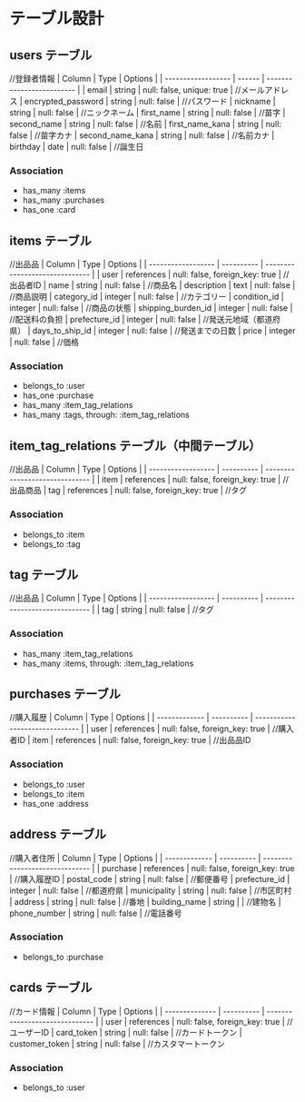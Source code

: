 # テーブル設計

## users テーブル
//登録者情報
| Column             | Type   | Options                   |
| ------------------ | ------ | ------------------------- |
| email              | string | null: false, unique: true | //メールアドレス
| encrypted_password | string | null: false               | //パスワード
| nickname           | string | null: false               | //ニックネーム
| first_name         | string | null: false               | //苗字
| second_name        | string | null: false               | //名前
| first_name_kana    | string | null: false               | //苗字カナ
| second_name_kana   | string | null: false               | //名前カナ
| birthday           | date   | null: false               | //誕生日

### Association
- has_many :items
- has_many :purchases
- has_one  :card

## items テーブル
//出品品
| Column             | Type       | Options                        |
| ------------------ | ---------- | ------------------------------ |
| user               | references | null: false, foreign_key: true | //出品者ID
| name               | string     | null: false                    | //商品名
| description        | text       | null: false                    | //商品説明
| category_id        | integer    | null: false                    | //カテゴリー
| condition_id       | integer    | null: false                    | //商品の状態
| shipping_burden_id | integer    | null: false                    | //配送料の負担
| prefecture_id      | integer    | null: false                    | //発送元地域（都道府県）
| days_to_ship_id    | integer    | null: false                    | //発送までの日数
| price              | integer    | null: false                    | //価格

### Association
- belongs_to :user
- has_one :purchase
- has_many :item_tag_relations
- has_many :tags, through: :item_tag_relations

## item_tag_relations テーブル（中間テーブル）
//出品品
| Column             | Type       | Options                        |
| ------------------ | ---------- | ------------------------------ |
| item               | references | null: false, foreign_key: true | //出品商品
| tag                | references | null: false, foreign_key: true | //タグ

### Association
- belongs_to :item
- belongs_to :tag

## tag テーブル
//出品品
| Column             | Type       | Options                        |
| ------------------ | ---------- | ------------------------------ |
| tag                | string     | null: false                    | //タグ

### Association
- has_many :item_tag_relations
- has_many :items, through: :item_tag_relations

## purchases テーブル
//購入履歴
| Column        | Type       | Options                        |
| ------------- | ---------- | ------------------------------ |
| user          | references | null: false, foreign_key: true | //購入者ID
| item          | references | null: false, foreign_key: true | //出品品ID

### Association
- belongs_to :user
- belongs_to :item
- has_one :address

## address テーブル
//購入者住所
| Column        | Type       | Options                        |
| ------------- | ---------- | ------------------------------ |
| purchase      | references | null: false, foreign_key: true | //購入履歴ID
| postal_code   | string     | null: false                    | //郵便番号
| prefecture_id | integer    | null: false                    | //都道府県
| municipality  | string     | null: false                    | //市区町村
| address       | string     | null: false                    | //番地
| building_name | string     |                                | //建物名
| phone_number  | string     | null: false                    | //電話番号

### Association
- belongs_to :purchase

## cards テーブル
//カード情報
| Column         | Type       | Options                        |
| -------------- | ---------- | ------------------------------ |
| user           | references | null: false, foreign_key: true | //ユーザーID
| card_token     | string     | null: false                    | //カードトークン
| customer_token | string     | null: false                    | //カスタマートークン

### Association
- belongs_to :user